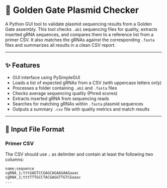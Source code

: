 # 🧬 Golden Gate Plasmid Checker

A Python GUI tool to validate plasmid sequencing results from a Golden Gate assembly. This tool checks `.ab1` sequencing files for quality, extracts inserted gRNA sequences, and compares them to a reference list from a primer CSV. It also matches the gRNAs against the corresponding `.fasta` files and summarizes all results in a clean CSV report.

---

## ✨ Features

- GUI interface using PySimpleGUI
- Loads a list of expected gRNAs from a CSV (with uppercase letters only)
- Processes a folder containing `.ab1` and `.fasta` files
- Checks average sequencing quality (Phred scores)
- Extracts inserted gRNA from sequencing reads
- Searches for matching gRNAs within `.fasta` plasmid sequences
- Outputs a summary `.csv` file with quality metrics and match results

---

## 📁 Input File Format

### Primer CSV

The CSV should use `;` as delimiter and contain at least the following two columns:

```csv
name;sequence
sgRNA_1;tttGAGTCCGAGCAGAAGAAGaaac
sgRNA_2;tttTTTGCCTACGAGGTTGTCGaaac
...
